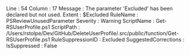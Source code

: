 ﻿
Line                 : 54
Column               : 17
Message              : The parameter 'Excluded' has been declared but not used. 
Extent               : $Excluded
RuleName             : PSReviewUnusedParameter
Severity             : Warning
ScriptName           : Get-RSUserProfile.ps1
ScriptPath           : /Users/rstolpe/Dev/GitHub/DeleteUserProfile/.src/public/function/Get-RSUserProfile.ps1
RuleSuppressionID    : Excluded
SuggestedCorrections : 
IsSuppressed         : False


